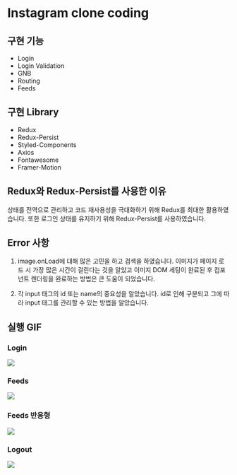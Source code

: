 <h1>Instagram clone coding</h1>

<h2>구현 기능</h2>

- Login
- Login Validation
- GNB
- Routing
- Feeds

<h2>구현 Library</h2>

- Redux
- Redux-Persist
- Styled-Components
- Axios
- Fontawesome
- Framer-Motion

<h2>Redux와 Redux-Persist를 사용한 이유</h2>
상태를 전역으로 관리하고 코드 재사용성을 극대화하기 위해 Redux를 최대한 활용하였습니다. 또한 로그인 상태를 유지하기 위해 Redux-Persist를 사용하였습니다.

<h2>Error 사항</h2>

1. image.onLoad에 대해 많은 고민을 하고 검색을 하였습니다. 이미지가 페이지 로드 시 가장 많은 시간이 걸린다는 것을 알았고 이미지 DOM 세팅이 완료된 후 컴포넌트 렌더링을 완료하는 방법은 큰 도움이 되었습니다.

2. 각 input 태그의 id 또는 name의 중요성을 알았습니다. id로 인해 구분되고 그에 따라 input 태그를 관리할 수 있는 방법을 알았습니다.

<h2>실행 GIF</h2>

<h3>Login</h3>
<img src="https://user-images.githubusercontent.com/85854164/175780794-b8f0b659-35e6-4383-8672-05531e88f96d.gif">

<h3>Feeds</h3>
<img src="https://user-images.githubusercontent.com/85854164/175781325-d349aeb5-0529-4251-a509-c7cac108ed4f.gif">

<h3>Feeds 반응형</h3>
<img src="https://user-images.githubusercontent.com/85854164/175780887-248bea7e-321f-4314-a7c5-d71b85201d01.gif">

<h3>Logout</h3>
<img src="https://user-images.githubusercontent.com/85854164/175780918-48f20064-4d28-4397-adfb-63ad096db361.gif">
